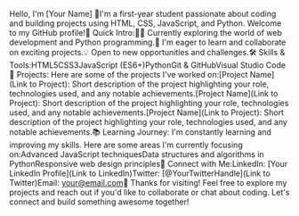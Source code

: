Hello, I'm [Your Name] 👋I'm a first-year student passionate about coding and building projects using HTML, CSS, JavaScript, and Python. Welcome to my GitHub profile!🚀 Quick Intro:👨‍💻 Currently exploring the world of web development and Python programming.🌱 I'm eager to learn and collaborate on exciting projects.💡 Open to new opportunities and challenges.🛠️ Skills & Tools:HTML5CSS3JavaScript (ES6+)PythonGit & GitHubVisual Studio Code🔭 Projects: Here are some of the projects I've worked on:[Project Name](Link to Project): Short description of the project highlighting your role, technologies used, and any notable achievements.[Project Name](Link to Project): Short description of the project highlighting your role, technologies used, and any notable achievements.[Project Name](Link to Project): Short description of the project highlighting your role, technologies used, and any notable achievements.📚 Learning Journey: I'm constantly learning and improving my skills. Here are some areas I'm currently focusing on:Advanced JavaScript techniquesData structures and algorithms in PythonResponsive web design principles🌟 Connect with Me:LinkedIn: [Your LinkedIn Profile](Link to LinkedIn)Twitter: [@YourTwitterHandle](Link to Twitter)Email: your@email.com🙏 Thanks for visiting! Feel free to explore my projects and reach out if you'd like to collaborate or chat about coding. Let's connect and build something awesome together!

<!---
shivaganesh-star/shivaganesh-star is a ✨ special ✨ repository because its `README.md` (this file) appears on your GitHub profile.
You can click the Preview link to take a look at your changes.
--->
